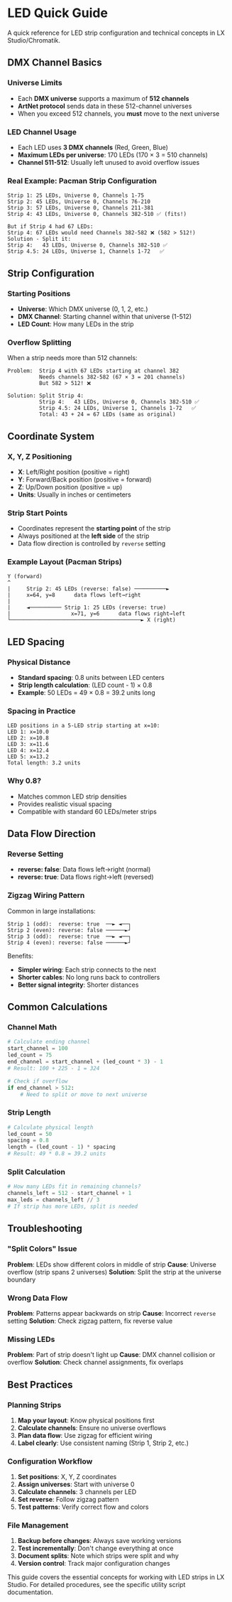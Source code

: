 # LED Quick Guide

A quick reference for LED strip configuration and technical concepts in LX Studio/Chromatik.

## DMX Channel Basics

### Universe Limits
- Each **DMX universe** supports a maximum of **512 channels**
- **ArtNet protocol** sends data in these 512-channel universes
- When you exceed 512 channels, you **must** move to the next universe

### LED Channel Usage
- Each LED uses **3 DMX channels** (Red, Green, Blue)
- **Maximum LEDs per universe**: 170 LEDs (170 × 3 = 510 channels)
- **Channel 511-512**: Usually left unused to avoid overflow issues

### Real Example: Pacman Strip Configuration
```
Strip 1: 25 LEDs, Universe 0, Channels 1-75
Strip 2: 45 LEDs, Universe 0, Channels 76-210  
Strip 3: 57 LEDs, Universe 0, Channels 211-381
Strip 4: 43 LEDs, Universe 0, Channels 382-510 ✅ (fits!)

But if Strip 4 had 67 LEDs:
Strip 4: 67 LEDs would need Channels 382-582 ❌ (582 > 512!)
Solution - Split it:
Strip 4:   43 LEDs, Universe 0, Channels 382-510 ✅
Strip 4.5: 24 LEDs, Universe 1, Channels 1-72   ✅
```

## Strip Configuration

### Starting Positions
- **Universe**: Which DMX universe (0, 1, 2, etc.)
- **DMX Channel**: Starting channel within that universe (1-512)
- **LED Count**: How many LEDs in the strip

### Overflow Splitting
When a strip needs more than 512 channels:
```
Problem:  Strip 4 with 67 LEDs starting at channel 382
          Needs channels 382-582 (67 × 3 = 201 channels)
          But 582 > 512! ❌

Solution: Split Strip 4:
          Strip 4:   43 LEDs, Universe 0, Channels 382-510 ✅
          Strip 4.5: 24 LEDs, Universe 1, Channels 1-72   ✅
          Total: 43 + 24 = 67 LEDs (same as original)
```

## Coordinate System

### X, Y, Z Positioning
- **X**: Left/Right position (positive = right)
- **Y**: Forward/Back position (positive = forward)  
- **Z**: Up/Down position (positive = up)
- **Units**: Usually in inches or centimeters

### Strip Start Points
- Coordinates represent the **starting point** of the strip
- Always positioned at the **left side** of the strip
- Data flow direction is controlled by `reverse` setting

### Example Layout (Pacman Strips)
```
Y (forward)
^
|     Strip 2: 45 LEDs (reverse: false) ──────────►
|     x=64, y=8      data flows left→right
|
|     ◄────────── Strip 1: 25 LEDs (reverse: true)  
|                   x=71, y=6      data flows right→left
└─────────────────────────────────────────► X (right)
```

## LED Spacing

### Physical Distance
- **Standard spacing**: 0.8 units between LED centers
- **Strip length calculation**: (LED count - 1) × 0.8
- **Example**: 50 LEDs = 49 × 0.8 = 39.2 units long

### Spacing in Practice
```
LED positions in a 5-LED strip starting at x=10:
LED 1: x=10.0
LED 2: x=10.8
LED 3: x=11.6
LED 4: x=12.4
LED 5: x=13.2
Total length: 3.2 units
```

### Why 0.8?
- Matches common LED strip densities
- Provides realistic visual spacing
- Compatible with standard 60 LEDs/meter strips

## Data Flow Direction

### Reverse Setting
- **reverse: false**: Data flows left→right (normal)
- **reverse: true**: Data flows right→left (reversed)

### Zigzag Wiring Pattern
Common in large installations:
```
Strip 1 (odd):  reverse: true  ──► ◄──┐
Strip 2 (even): reverse: false ──────►┘  
Strip 3 (odd):  reverse: true  ──► ◄──┐
Strip 4 (even): reverse: false ──────►┘
```

Benefits:
- **Simpler wiring**: Each strip connects to the next
- **Shorter cables**: No long runs back to controllers
- **Better signal integrity**: Shorter distances

## Common Calculations

### Channel Math
```python
# Calculate ending channel
start_channel = 100
led_count = 75
end_channel = start_channel + (led_count * 3) - 1
# Result: 100 + 225 - 1 = 324

# Check if overflow
if end_channel > 512:
    # Need to split or move to next universe
```

### Strip Length
```python
# Calculate physical length
led_count = 50
spacing = 0.8
length = (led_count - 1) * spacing
# Result: 49 * 0.8 = 39.2 units
```

### Split Calculation
```python
# How many LEDs fit in remaining channels?
channels_left = 512 - start_channel + 1
max_leds = channels_left // 3
# If strip has more LEDs, split is needed
```

## Troubleshooting

### "Split Colors" Issue
**Problem**: LEDs show different colors in middle of strip
**Cause**: Universe overflow (strip spans 2 universes)
**Solution**: Split the strip at the universe boundary

### Wrong Data Flow
**Problem**: Patterns appear backwards on strip
**Cause**: Incorrect `reverse` setting
**Solution**: Check zigzag pattern, fix reverse value

### Missing LEDs
**Problem**: Part of strip doesn't light up
**Cause**: DMX channel collision or overflow
**Solution**: Check channel assignments, fix overlaps

## Best Practices

### Planning Strips
1. **Map your layout**: Know physical positions first
2. **Calculate channels**: Ensure no universe overflows
3. **Plan data flow**: Use zigzag for efficient wiring
4. **Label clearly**: Use consistent naming (Strip 1, Strip 2, etc.)

### Configuration Workflow
1. **Set positions**: X, Y, Z coordinates
2. **Assign universes**: Start with universe 0
3. **Calculate channels**: 3 channels per LED
4. **Set reverse**: Follow zigzag pattern
5. **Test patterns**: Verify correct flow and colors

### File Management
1. **Backup before changes**: Always save working versions
2. **Test incrementally**: Don't change everything at once
3. **Document splits**: Note which strips were split and why
4. **Version control**: Track major configuration changes

This guide covers the essential concepts for working with LED strips in LX Studio. For detailed procedures, see the specific utility script documentation.
